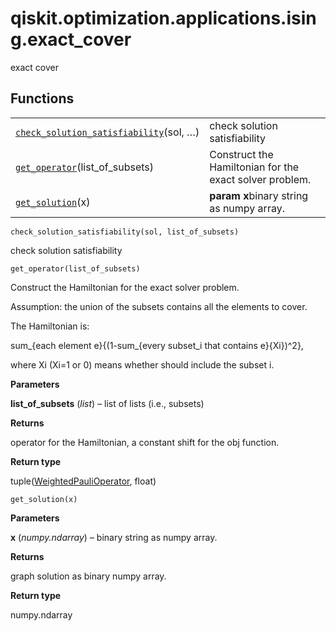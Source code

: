 <span id="qiskit-optimization-applications-ising-exact-cover" />

# qiskit.optimization.applications.ising.exact\_cover

exact cover

## Functions

|                                                                                                                                                                                                                 |                                                         |
| --------------------------------------------------------------------------------------------------------------------------------------------------------------------------------------------------------------- | ------------------------------------------------------- |
| [`check_solution_satisfiability`](#qiskit.optimization.applications.ising.exact_cover.check_solution_satisfiability "qiskit.optimization.applications.ising.exact_cover.check_solution_satisfiability")(sol, …) | check solution satisfiability                           |
| [`get_operator`](#qiskit.optimization.applications.ising.exact_cover.get_operator "qiskit.optimization.applications.ising.exact_cover.get_operator")(list\_of\_subsets)                                         | Construct the Hamiltonian for the exact solver problem. |
| [`get_solution`](#qiskit.optimization.applications.ising.exact_cover.get_solution "qiskit.optimization.applications.ising.exact_cover.get_solution")(x)                                                         | **param x**binary string as numpy array.                |

`check_solution_satisfiability(sol, list_of_subsets)`

check solution satisfiability

`get_operator(list_of_subsets)`

Construct the Hamiltonian for the exact solver problem.

<Admonition title="Note" type="note">
  Assumption: the union of the subsets contains all the elements to cover.

  The Hamiltonian is:

  sum\_\{each element e}\{(1-sum\_\{every subset\_i that contains e}\{Xi})^2},

  where Xi (Xi=1 or 0) means whether should include the subset i.
</Admonition>

**Parameters**

**list\_of\_subsets** (*list*) – list of lists (i.e., subsets)

**Returns**

operator for the Hamiltonian, a constant shift for the obj function.

**Return type**

tuple([WeightedPauliOperator](qiskit.aqua.operators.legacy.WeightedPauliOperator#qiskit.aqua.operators.legacy.WeightedPauliOperator "qiskit.aqua.operators.legacy.WeightedPauliOperator"), float)

`get_solution(x)`

**Parameters**

**x** (*numpy.ndarray*) – binary string as numpy array.

**Returns**

graph solution as binary numpy array.

**Return type**

numpy.ndarray
